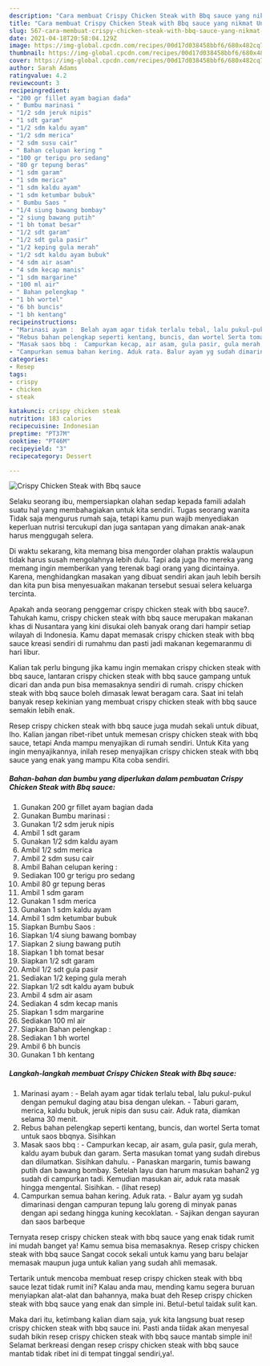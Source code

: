 ```yaml
---
description: "Cara membuat Crispy Chicken Steak with Bbq sauce yang nikmat Untuk Jualan"
title: "Cara membuat Crispy Chicken Steak with Bbq sauce yang nikmat Untuk Jualan"
slug: 567-cara-membuat-crispy-chicken-steak-with-bbq-sauce-yang-nikmat-untuk-jualan
date: 2021-04-18T20:58:04.129Z
image: https://img-global.cpcdn.com/recipes/00d17d038458bbf6/680x482cq70/crispy-chicken-steak-with-bbq-sauce-foto-resep-utama.jpg
thumbnail: https://img-global.cpcdn.com/recipes/00d17d038458bbf6/680x482cq70/crispy-chicken-steak-with-bbq-sauce-foto-resep-utama.jpg
cover: https://img-global.cpcdn.com/recipes/00d17d038458bbf6/680x482cq70/crispy-chicken-steak-with-bbq-sauce-foto-resep-utama.jpg
author: Sarah Adams
ratingvalue: 4.2
reviewcount: 3
recipeingredient:
- "200 gr fillet ayam bagian dada"
- " Bumbu marinasi "
- "1/2 sdm jeruk nipis"
- "1 sdt garam"
- "1/2 sdm kaldu ayam"
- "1/2 sdm merica"
- "2 sdm susu cair"
- " Bahan celupan kering "
- "100 gr terigu pro sedang"
- "80 gr tepung beras"
- "1 sdm garam"
- "1 sdm merica"
- "1 sdm kaldu ayam"
- "1 sdm ketumbar bubuk"
- " Bumbu Saos "
- "1/4 siung bawang bombay"
- "2 siung bawang putih"
- "1 bh tomat besar"
- "1/2 sdt garam"
- "1/2 sdt gula pasir"
- "1/2 keping gula merah"
- "1/2 sdt kaldu ayam bubuk"
- "4 sdm air asam"
- "4 sdm kecap manis"
- "1 sdm margarine"
- "100 ml air"
- " Bahan pelengkap "
- "1 bh wortel"
- "6 bh buncis"
- "1 bh kentang"
recipeinstructions:
- "Marinasi ayam :  Belah ayam agar tidak terlalu tebal, lalu pukul-pukul dengan pemukul daging atau bisa dengan ulekan. Taburi garam, merica, kaldu bubuk, jeruk nipis dan susu cair. Aduk rata, diamkan selama 30 menit."
- "Rebus bahan pelengkap seperti kentang, buncis, dan wortel Serta tomat untuk saos bbqnya. Sisihkan"
- "Masak saos bbq :  Campurkan kecap, air asam, gula pasir, gula merah, kaldu ayam bubuk dan garam. Serta masukan tomat yang sudah direbus dan dilumatkan. Sisihkan dahulu. Panaskan margarin, tumis bawang putih dan bawang bombay. Setelah layu dan harum masukan bahan2 yg sudah di campurkan tadi. Kemudian masukan air, aduk rata masak hingga mengental. Sisihkan.           (lihat resep)"
- "Campurkan semua bahan kering. Aduk rata. Balur ayam yg sudah dimarinasi dengan campuran tepung lalu goreng di minyak panas dengan api sedang hingga kuning kecoklatan. Sajikan dengan sayuran dan saos barbeque"
categories:
- Resep
tags:
- crispy
- chicken
- steak

katakunci: crispy chicken steak 
nutrition: 183 calories
recipecuisine: Indonesian
preptime: "PT37M"
cooktime: "PT46M"
recipeyield: "3"
recipecategory: Dessert

---
```



![Crispy Chicken Steak with Bbq sauce](https://img-global.cpcdn.com/recipes/00d17d038458bbf6/680x482cq70/crispy-chicken-steak-with-bbq-sauce-foto-resep-utama.jpg)

Selaku seorang ibu, mempersiapkan olahan sedap kepada famili adalah suatu hal yang membahagiakan untuk kita sendiri. Tugas seorang  wanita Tidak saja mengurus rumah saja, tetapi kamu pun wajib menyediakan keperluan nutrisi tercukupi dan juga santapan yang dimakan anak-anak harus menggugah selera.

Di waktu  sekarang, kita memang bisa mengorder olahan praktis walaupun tidak harus susah mengolahnya lebih dulu. Tapi ada juga lho mereka yang memang ingin memberikan yang terenak bagi orang yang dicintainya. Karena, menghidangkan masakan yang dibuat sendiri akan jauh lebih bersih dan kita pun bisa menyesuaikan makanan tersebut sesuai selera keluarga tercinta. 



Apakah anda seorang penggemar crispy chicken steak with bbq sauce?. Tahukah kamu, crispy chicken steak with bbq sauce merupakan makanan khas di Nusantara yang kini disukai oleh banyak orang dari hampir setiap wilayah di Indonesia. Kamu dapat memasak crispy chicken steak with bbq sauce kreasi sendiri di rumahmu dan pasti jadi makanan kegemaranmu di hari libur.

Kalian tak perlu bingung jika kamu ingin memakan crispy chicken steak with bbq sauce, lantaran crispy chicken steak with bbq sauce gampang untuk dicari dan anda pun bisa memasaknya sendiri di rumah. crispy chicken steak with bbq sauce boleh dimasak lewat beragam cara. Saat ini telah banyak resep kekinian yang membuat crispy chicken steak with bbq sauce semakin lebih enak.

Resep crispy chicken steak with bbq sauce juga mudah sekali untuk dibuat, lho. Kalian jangan ribet-ribet untuk memesan crispy chicken steak with bbq sauce, tetapi Anda mampu menyajikan di rumah sendiri. Untuk Kita yang ingin menyajikannya, inilah resep menyajikan crispy chicken steak with bbq sauce yang enak yang mampu Kita coba sendiri.

<!--inarticleads1-->

##### Bahan-bahan dan bumbu yang diperlukan dalam pembuatan Crispy Chicken Steak with Bbq sauce:

1. Gunakan 200 gr fillet ayam bagian dada
1. Gunakan  Bumbu marinasi :
1. Gunakan 1/2 sdm jeruk nipis
1. Ambil 1 sdt garam
1. Gunakan 1/2 sdm kaldu ayam
1. Ambil 1/2 sdm merica
1. Ambil 2 sdm susu cair
1. Ambil  Bahan celupan kering :
1. Sediakan 100 gr terigu pro sedang
1. Ambil 80 gr tepung beras
1. Ambil 1 sdm garam
1. Gunakan 1 sdm merica
1. Gunakan 1 sdm kaldu ayam
1. Ambil 1 sdm ketumbar bubuk
1. Siapkan  Bumbu Saos :
1. Siapkan 1/4 siung bawang bombay
1. Siapkan 2 siung bawang putih
1. Siapkan 1 bh tomat besar
1. Siapkan 1/2 sdt garam
1. Ambil 1/2 sdt gula pasir
1. Sediakan 1/2 keping gula merah
1. Siapkan 1/2 sdt kaldu ayam bubuk
1. Ambil 4 sdm air asam
1. Sediakan 4 sdm kecap manis
1. Siapkan 1 sdm margarine
1. Sediakan 100 ml air
1. Siapkan  Bahan pelengkap :
1. Sediakan 1 bh wortel
1. Ambil 6 bh buncis
1. Gunakan 1 bh kentang




<!--inarticleads2-->

##### Langkah-langkah membuat Crispy Chicken Steak with Bbq sauce:

1. Marinasi ayam :  - Belah ayam agar tidak terlalu tebal, lalu pukul-pukul dengan pemukul daging atau bisa dengan ulekan. - Taburi garam, merica, kaldu bubuk, jeruk nipis dan susu cair. Aduk rata, diamkan selama 30 menit.
1. Rebus bahan pelengkap seperti kentang, buncis, dan wortel Serta tomat untuk saos bbqnya. Sisihkan
1. Masak saos bbq :  - Campurkan kecap, air asam, gula pasir, gula merah, kaldu ayam bubuk dan garam. Serta masukan tomat yang sudah direbus dan dilumatkan. Sisihkan dahulu. - Panaskan margarin, tumis bawang putih dan bawang bombay. Setelah layu dan harum masukan bahan2 yg sudah di campurkan tadi. Kemudian masukan air, aduk rata masak hingga mengental. Sisihkan. -           (lihat resep)
1. Campurkan semua bahan kering. Aduk rata. - Balur ayam yg sudah dimarinasi dengan campuran tepung lalu goreng di minyak panas dengan api sedang hingga kuning kecoklatan. - Sajikan dengan sayuran dan saos barbeque




Ternyata resep crispy chicken steak with bbq sauce yang enak tidak rumit ini mudah banget ya! Kamu semua bisa memasaknya. Resep crispy chicken steak with bbq sauce Sangat cocok sekali untuk kamu yang baru belajar memasak maupun juga untuk kalian yang sudah ahli memasak.

Tertarik untuk mencoba membuat resep crispy chicken steak with bbq sauce lezat tidak rumit ini? Kalau anda mau, mending kamu segera buruan menyiapkan alat-alat dan bahannya, maka buat deh Resep crispy chicken steak with bbq sauce yang enak dan simple ini. Betul-betul taidak sulit kan. 

Maka dari itu, ketimbang kalian diam saja, yuk kita langsung buat resep crispy chicken steak with bbq sauce ini. Pasti anda tiidak akan menyesal sudah bikin resep crispy chicken steak with bbq sauce mantab simple ini! Selamat berkreasi dengan resep crispy chicken steak with bbq sauce mantab tidak ribet ini di tempat tinggal sendiri,ya!.

